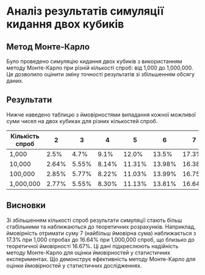 # Аналіз результатів симуляції кидання двох кубиків

## Метод Монте-Карло

Було проведено симуляцію кидання двох кубиків з використанням методу Монте-Карло при різній кількості спроб: від 1,000 до 1,000,000. Це дозволило оцінити зміну точності результатів зі збільшенням обсягу даних.

## Результати

Нижче наведено таблицю з ймовірностями випадання кожної можливої суми чисел на двох кубиках для різних кількостей спроб.

| Кількість спроб | 2     | 3     | 4     | 5     | 6     | 7     | 8     | 9     | 10    | 11    | 12    |
|-----------------|-------|-------|-------|-------|-------|-------|-------|-------|-------|-------|-------|
| 1,000           | 2.5%  | 4.7%  | 9.1%  | 12.0% | 13.5% | 17.3% | 13.5% | 10.1% | 9.0%  | 5.9%  | 2.4%  |
| 10,000          | 2.64% | 5.55% | 8.14% | 11.31%| 13.98%| 16.38%| 14.39%| 11.19%| 8.33% | 5.47% | 2.62% |
| 100,000         | 2.85% | 5.77% | 8.22% | 11.03%| 13.99%| 16.75%| 13.51%| 11.12%| 8.39% | 5.55% | 2.82% |
| 1,000,000       | 2.77% | 5.55% | 8.30% | 11.13%| 13.81%| 16.64%| 13.91%| 11.15%| 8.35% | 5.59% | 2.81% |

## Висновки

Зі збільшенням кількості спроб результати симуляції стають більш стабільними та наближаються до теоретичних розрахунків. Наприклад, ймовірність отримати суму 7 (найбільш ймовірна сума) наближається з 17.3% при 1,000 спробах до 16.64% при 1,000,000 спроб, що близько до теоретичної ймовірності 16.67%. Ці дані підкреслюють надійність методу Монте-Карло для оцінки ймовірностей у статистичних експериментах. Що демонструє ефективність методу Монте-Карло для оцінки ймовірностей у статистичних дослідженнях. 

